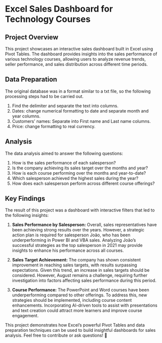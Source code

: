 # Excel Sales Dashboard for Technology Courses

## Project Overview

This project showcases an interactive sales dashboard built in Excel using Pivot Tables. The dashboard provides insights into the sales performance of various technology courses, allowing users to analyze revenue trends, seller performance, and sales distribution across different time periods.

## Data Preparation

The original database was in a format similar to a txt file, so the following processing steps had to be carried out. 

1. Find the delimiter and separate the text into columns.
2. Dates: change numerical formatting to date and separate month and year columns.
3. Customers' names: Separate into First name and Last name columns.
4. Price: change formatting to real currency.

## Analysis
The data analysis aimed to answer the following questions:

1. How is the sales performance of each salesperson?
2. Is the company achieving its sales target over the months and year? 
3. How is each course performing over the months and year-to-date? 
4. Which salesperson achieved the highest sales during the year?
5. How does each salesperson perform across different course offerings?
   
## Key Findings

The result of this project was a dashboard with interactive filters that led to the following insights:

1. **Sales Performance by Salesperson:** Overall, sales representatives have been achieving strong results over the years. However, a strategic action plan is required for salesperson João, who has been underperforming in Power BI and VBA sales. Analyzing João’s successful strategies as the top salesperson in 2021 may provide insights to enhance his performance across all courses.

2. **Sales Target Achievement:** The company has shown consistent improvement in reaching sales targets, with results surpassing expectations. Given this trend, an increase in sales targets should be considered. However, August remains a challenge, requiring further investigation into factors affecting sales performance during this period.

3. **Course Performance:** The PowerPoint and Word courses have been underperforming compared to other offerings. To address this, new strategies should be implemented, including course content enhancements. Incorporating AI-driven tools to assist with presentations and text creation could attract more learners and improve course engagement.

This project demonstrates how Excel’s powerful Pivot Tables and data preparation techniques can be used to build insightful dashboards for sales analysis. Feel free to contribute or ask questions! 🚀
